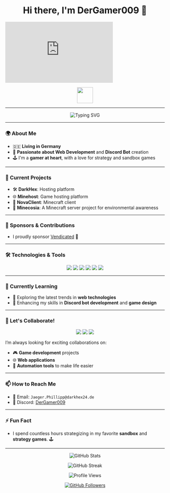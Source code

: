 <h1 align="center">Hi there, I'm DerGamer009 👋</h1>

<iframe
    title="Discord user embed"
    width="340"
    height=192
    frameborder="0"
    sandbox="allow-scripts"
    src="https://widgets.vendicated.dev/user?id=1033714515377934386&theme=dark&banner=true&full-banner=true&rounded-corners=true&discord-icon=true&badges=true&guess-nitro=true&"
></iframe>

<p align="center">
  <img src="https://media.giphy.com/media/hvRJCLFzcasrR4ia7z/giphy.gif" width="50px" height="50px"/>
</p>

---

<p align="center">
  <img src="https://readme-typing-svg.demolab.com?font=Fira+Code&weight=500&size=26&duration=4000&pause=500&color=blue&background=FFFFFF00&center=true&vCenter=true&multiline=true&repeat=true&width=600&height=50&lines=Web+Developer+%26+Discord+Bot+Creator;Gamer+%26+Game+Development+Enthusiast;Collaborating+on+Exciting+Projects!" alt="Typing SVG">
</p>

---

### 🌍 About Me
- 🇩🇪 **Living in Germany**
- 🎨 **Passionate about Web Development** and **Discord Bot** creation
- 🕹 I'm a **gamer at heart**, with a love for strategy and sandbox games

---

### 🚀 Current Projects
- 🛠 **DarkHex**: Hosting platform
- 🌐 **Minehost**: Game hosting platform
- 🚀 **NovaClient**: Minecraft client
- 🌿 **Minecosia**: A Minecraft server project for environmental awareness

---

### 💎 Sponsors & Contributions
- I proudly sponsor [Vendicated](https://github.com/Vendicated) 🌟

---

### 🛠 Technologies & Tools
<p align="center">
  <img src="https://img.shields.io/badge/Code-JavaScript-informational?style=flat&logo=javascript&color=F7DF1E">
  <img src="https://img.shields.io/badge/Code-HTML5-informational?style=flat&logo=html5&color=E34F26">
  <img src="https://img.shields.io/badge/Code-CSS3-informational?style=flat&logo=css3&color=1572B6">
  <img src="https://img.shields.io/badge/Code-Node.js-informational?style=flat&logo=node.js&color=339933">
  <img src="https://img.shields.io/badge/Tools-Discord.js-informational?style=flat&logo=discord&color=7289DA">
  <img src="https://img.shields.io/badge/Tools-Visual_Studio_Code-informational?style=flat&logo=visual-studio-code&color=007ACC">
</p>

---

### 🧠 Currently Learning
- 🌱 Exploring the latest trends in **web technologies**
- 🤖 Enhancing my skills in **Discord bot development** and **game design**

---

### 👯 Let's Collaborate!
<p align="center">
  <img src="https://img.shields.io/badge/Game%20Development-%F0%9F%8E%AE-brightgreen">
  <img src="https://img.shields.io/badge/Web%20Applications-%F0%9F%9A%80-blue">
  <img src="https://img.shields.io/badge/Automation%20Tools-%F0%9F%A7%91%E2%80%8D%F0%9F%92%BB-orange">
</p>

I’m always looking for exciting collaborations on:
- 🎮 **Game development** projects
- 🌐 **Web applications**
- 🤖 **Automation tools** to make life easier

---

### 📫 How to Reach Me
- 📧 Email: `Jaeger.Phillipp@darkhex24.de`
- 💬 Discord: [DerGamer009]()

---

### ⚡ Fun Fact
- I spend countless hours strategizing in my favorite **sandbox** and **strategy games**. 🕹

---

<p align="center">
  <img src="https://github-readme-stats.vercel.app/api?username=DerGamer009&show_icons=true&theme=radical&count_private=true" alt="GitHub Stats" />
</p>

<p align="center">
  <img src="https://github-readme-streak-stats.herokuapp.com/?user=DerGamer009&theme=dark" alt="GitHub Streak" />
</p>

<p align="center">
  <img src="https://komarev.com/ghpvc/?username=DerGamer009&style=flat-square&color=blue" alt="Profile Views" />
</p>

<p align="center">
  <a href="https://github.com/DerGamer009">
    <img src="https://img.shields.io/github/followers/DerGamer009?label=Follow&style=social" alt="GitHub Followers" />
  </a>
</p>